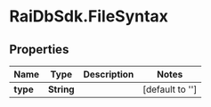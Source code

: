 # RaiDbSdk.FileSyntax

## Properties

Name | Type | Description | Notes
------------ | ------------- | ------------- | -------------
**type** | **String** |  | [default to &#39;&#39;]


